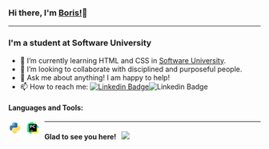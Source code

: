 ### Hi there, I'm [Boris!](https://github.com/BorisBorisow)👋
---
### I'm a student at Software University 
- 🌱 I’m currently learning HTML and CSS in [Software University](https://softuni.bg/).
- 👯 I’m looking to collaborate with disciplined and purposeful people.
- 💬 Ask me about anything! I am happy to help! 
- 📫 How to reach me: [![Linkedin Badge](https://img.shields.io/badge/-LinkedIn-0e76a8?style=flat-square&logo=Linkedin&logoColor=white)](https://www.linkedin.com/in/boris-borisov-533238261/)![Linkedin Badge](https://img.shields.io/badge/E--Mail-b__borisov%40gmx.de-red)

#### Languages and Tools:
<img align="left" alt="Python" width="26px" src="https://github.com/devicons/devicon/blob/v2.14.0/icons/python/python-original.svg" style="padding-right:10px;" />
<img align="left" alt="PyCharm" width="26px" src="https://github.com/devicons/devicon/blob/v2.14.0/icons/pycharm/pycharm-original.svg" style="padding-right:10px;" />

---

#### Glad to see you here! &nbsp; ![](https://visitcount.itsvg.in/api?id=Borrisow&label=Profile%20Views&color=6&icon=0&pretty=false)



